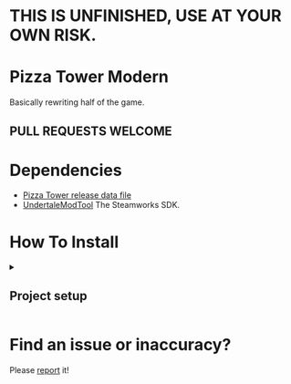 # THIS IS UNFINISHED, USE AT YOUR OWN RISK.

# Pizza Tower Modern
Basically rewriting half of the game.

## PULL REQUESTS WELCOME

# Dependencies
- [Pizza Tower release data file](https://store.steampowered.com/app/2231450/Pizza_Tower/)
- [UndertaleModTool](https://github.com/UnderminersTeam/UndertaleModTool/releases/tag/0.8.2.0)
  The Steamworks SDK.
# How To Install

<details>
  <summary><h2>Project setup</h2></summary>

  Due to Pizza Tower costing money, I have created a script which should prevent anybody from compiling and playing this build without owning a copy themselves.

  (OPTIONAL) Disable `Real-time protection` in Windows Security, since this is going to copy a large amount of files it is heavily recommended.

  1. Download the 0.8.2.0 release build for [UndertaleModTool](https://github.com/UnderminersTeam/UndertaleModTool/releases/tag/0.8.2.0).

  2. Open the data.win file for Pizza Tower.

  <img src=".github/Guide1.png">

  <img src=".github/Guide2.png">

  3. Press the `Run other script...` button.

  <img src=".github/Guide3.png">

  4. Run `SpriteRipper.csx`, this will rip the sprites from the data.win file and add them to the GameMaker project.

  <img src=".github/Guide4.png">

  5. Select the `PizzaTower_GM2` project folder.

  <img src=".github/Guide5.png">
  
  6. Edit or remove the .gitignore file from the repository, this will allow you to commit the assets in git.
</details>

# Find an issue or inaccuracy?

Please [report](https://github.com/crystallizedsparkle/Pizza-Tower-EXtracted/issues/new/choose) it!
